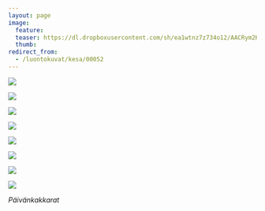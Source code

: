 ```yaml
---
layout: page
image:
  feature:
  teaser: https://dl.dropboxusercontent.com/sh/ea1wtnz7z734o12/AACRym2K07dCSKDvF1ZWgMAja/luontokuvat/kes%C3%A4/8/DS32323-245px.jpg
  thumb:
redirect_from:
  - /luontokuvat/kesa/00052
---
```


[![](https://dl.dropboxusercontent.com/sh/ea1wtnz7z734o12/AAALanMtPbcJwxmfG90bWT5ta/luontokuvat/kes%C3%A4/8/DS32181-800px.jpg)](https://dl.dropboxusercontent.com/sh/ea1wtnz7z734o12/AACkDA6qGAF7FtUFXT33PQmna/luontokuvat/kes%C3%A4/8/DS32181.jpg)

[![](https://dl.dropboxusercontent.com/sh/ea1wtnz7z734o12/AADtqeLgJN6zWOwx6w6VQBfFa/luontokuvat/kes%C3%A4/8/DS32182-800px.jpg)](https://dl.dropboxusercontent.com/sh/ea1wtnz7z734o12/AABsnx6buHAk32TmUPRWVw2ya/luontokuvat/kes%C3%A4/8/DS32182.jpg)

[![](https://dl.dropboxusercontent.com/sh/ea1wtnz7z734o12/AAAn-j-1C36Na60eldnrBd0ba/luontokuvat/kes%C3%A4/8/DS32185-800px.jpg)](https://dl.dropboxusercontent.com/sh/ea1wtnz7z734o12/AAAhGIHDdI9U4PgmFHmujX0pa/luontokuvat/kes%C3%A4/8/DS32185.jpg)

[![](https://dl.dropboxusercontent.com/sh/ea1wtnz7z734o12/AABxZy5HnfB1OKZ-qLzanu9aa/luontokuvat/kes%C3%A4/8/DS32186-800px.jpg)](https://dl.dropboxusercontent.com/sh/ea1wtnz7z734o12/AABElRi0rgU-NM8P6Xmv4rdQa/luontokuvat/kes%C3%A4/8/DS32186.jpg)

[![](https://dl.dropboxusercontent.com/sh/ea1wtnz7z734o12/AADySV82xxI-QWCHoqOJmr-Pa/luontokuvat/kes%C3%A4/8/DS32204-800px.jpg)](https://dl.dropboxusercontent.com/sh/ea1wtnz7z734o12/AABfZO7ucKVHsVSGlWCfW5vca/luontokuvat/kes%C3%A4/8/DS32204.jpg)

[![](https://dl.dropboxusercontent.com/sh/ea1wtnz7z734o12/AAD8BzVKdRHTDCmnsjrrFpE2a/luontokuvat/kes%C3%A4/8/DS32212-800px.jpg)](https://dl.dropboxusercontent.com/sh/ea1wtnz7z734o12/AADViFIhiHOTBTHbMX-dYKJ2a/luontokuvat/kes%C3%A4/8/DS32212.jpg)

[![](https://dl.dropboxusercontent.com/sh/ea1wtnz7z734o12/AACimnnCbwuKACMoK59e1knWa/luontokuvat/kes%C3%A4/8/DS32323-800px.jpg)](https://dl.dropboxusercontent.com/sh/ea1wtnz7z734o12/AAD5T7IAM10GSquW38h49Qhqa/luontokuvat/kes%C3%A4/8/DS32323.jpg)

[![](https://dl.dropboxusercontent.com/sh/ea1wtnz7z734o12/AADcCekh1hJDsxl61Rjsb7h-a/luontokuvat/kes%C3%A4/8/DS32324-800px.jpg)](https://dl.dropboxusercontent.com/sh/ea1wtnz7z734o12/AABnPeYLiKYmpzxgBf93rk13a/luontokuvat/kes%C3%A4/8/DS32324.jpg)

*Päivänkakkarat*
